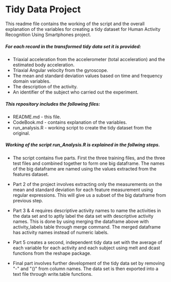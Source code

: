 # Tidy Data Project
 
This readme file contains the working of the script and the overall explanation of the variables for creating a tidy dataset for Human Activity Recognition Using Smartphones project.

##### For each record in the transformed tidy data set it is provided:

- Triaxial acceleration from the accelerometer (total acceleration) and the estimated body acceleration.
- Triaxial Angular velocity from the gyroscope. 
- The mean and standard deviation values based on time and frequency domain variables. 
- The description of the activity. 
- An identifier of the subject who carried out the experiment.


##### This repository includes the following files:

* README.md - this file.
* CodeBook.md - contains explanation of the variables.
* run_analysis.R - working script to create the tidy dataset from the original.

##### Working of the script run_Analysis.R is explained in the follwing steps.

* The script contains five parts. First the three training files, and the three test files and combined together to form one big dataframe. The names of the big dataframe are named using the values extracted from the features dataset.

* Part 2 of the project involves extracting only the measurements on the mean and standard deviation for each feature measurement using regular expressions. This will give us a subset of the big dataframe from previous step.

* Part 3 & 4 requires descriptive activity names to name the activities in the data set and to aptly label the data set with descriptive activity names. This is done by using merging the dataframe above with activity_labels table through merge command. The merged dataframe has activity names instead of numeric labels.

* Part 5 creates a second, independent tidy data set with the average of each variable for each activity and each subject using melt and dcast functions from the reshape package. 

* Final part involves further development of the tidy data set by removing "-" and "()" from column names. The data set is then exported into a text file through write.table functions.




